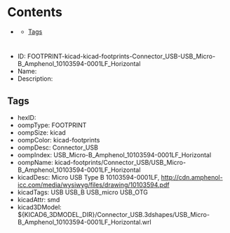 



Contents
========

* [](#)
	* [Tags](#tags)

# 

- ID: FOOTPRINT-kicad-kicad-footprints-Connector_USB-USB_Micro-B_Amphenol_10103594-0001LF_Horizontal
- Name: 
- Description: 

## Tags

- hexID: 
- oompType: FOOTPRINT
- oompSize: kicad
- oompColor: kicad-footprints
- oompDesc: Connector_USB
- oompIndex: USB_Micro-B_Amphenol_10103594-0001LF_Horizontal
- oompName: kicad-footprints/Connector_USB/USB_Micro-B_Amphenol_10103594-0001LF_Horizontal
- kicadDesc: Micro USB Type B 10103594-0001LF, http://cdn.amphenol-icc.com/media/wysiwyg/files/drawing/10103594.pdf
- kicadTags: USB USB_B USB_micro USB_OTG
- kicadAttr: smd
- kicad3DModel: ${KICAD6_3DMODEL_DIR}/Connector_USB.3dshapes/USB_Micro-B_Amphenol_10103594-0001LF_Horizontal.wrl
